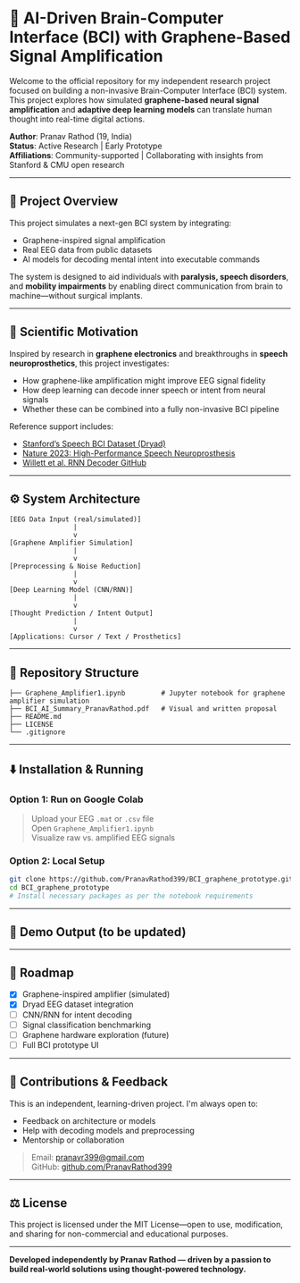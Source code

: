 # 🧠 AI-Driven Brain-Computer Interface (BCI) with Graphene-Based Signal Amplification

Welcome to the official repository for my independent research project focused on building a non-invasive Brain-Computer Interface (BCI) system. This project explores how simulated **graphene-based neural signal amplification** and **adaptive deep learning models** can translate human thought into real-time digital actions.

**Author**: Pranav Rathod (19, India)  
**Status**: Active Research | Early Prototype  
**Affiliations**: Community-supported | Collaborating with insights from Stanford & CMU open research

---

## 🚀 Project Overview

This project simulates a next-gen BCI system by integrating:
- Graphene-inspired signal amplification
- Real EEG data from public datasets
- AI models for decoding mental intent into executable commands

The system is designed to aid individuals with **paralysis, speech disorders**, and **mobility impairments** by enabling direct communication from brain to machine—without surgical implants.

---

## 🧪 Scientific Motivation

Inspired by research in **graphene electronics** and breakthroughs in **speech neuroprosthetics**, this project investigates:
- How graphene-like amplification might improve EEG signal fidelity
- How deep learning can decode inner speech or intent from neural signals
- Whether these can be combined into a fully non-invasive BCI pipeline

Reference support includes:
- [Stanford’s Speech BCI Dataset (Dryad)](https://doi.org/10.5061/dryad.x69p8czpq)
- [Nature 2023: High-Performance Speech Neuroprosthesis](https://www.nature.com/articles/s41586-023-06202-0)
- [Willett et al. RNN Decoder GitHub](https://github.com/fwillett/speechBCI)

---
## ⚙️ System Architecture

```
[EEG Data Input (real/simulated)]
                |
                v
[Graphene Amplifier Simulation]
                |
                v
[Preprocessing & Noise Reduction]
                |
                v
[Deep Learning Model (CNN/RNN)]
                |
                v
[Thought Prediction / Intent Output]
                |
                v
[Applications: Cursor / Text / Prosthetics]
```

---
## 📂 Repository Structure

```
├── Graphene_Amplifier1.ipynb         # Jupyter notebook for graphene amplifier simulation
├── BCI_AI_Summary_PranavRathod.pdf   # Visual and written proposal
├── README.md
├── LICENSE
└── .gitignore
```

---

## ⬇️ Installation & Running

### Option 1: Run on Google Colab

> Upload your EEG `.mat` or `.csv` file  
> Open `Graphene_Amplifier1.ipynb`  
> Visualize raw vs. amplified EEG signals

### Option 2: Local Setup

```bash
git clone https://github.com/PranavRathod399/BCI_graphene_prototype.git
cd BCI_graphene_prototype
# Install necessary packages as per the notebook requirements
```

---

## 🧠 Demo Output (to be updated)

---

## 📅 Roadmap

- [x] Graphene-inspired amplifier (simulated)  
- [x] Dryad EEG dataset integration  
- [ ] CNN/RNN for intent decoding  
- [ ] Signal classification benchmarking  
- [ ] Graphene hardware exploration (future)  
- [ ] Full BCI prototype UI  

---

## 🤝 Contributions & Feedback

This is an independent, learning-driven project. I'm always open to:

- Feedback on architecture or models  
- Help with decoding models and preprocessing  
- Mentorship or collaboration  

> Email: pranavr399@gmail.com  
> GitHub: [github.com/PranavRathod399](https://github.com/PranavRathod399)

---

## ⚖️ License

This project is licensed under the MIT License—open to use, modification, and sharing for non-commercial and educational purposes.

---

**Developed independently by Pranav Rathod — driven by a passion to build real-world solutions using thought-powered technology.**
